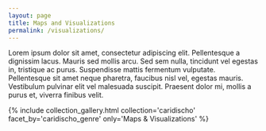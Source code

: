 ```yaml
---
layout: page
title: Maps and Visualizations
permalink: /visualizations/
---
```


Lorem ipsum dolor sit amet, consectetur adipiscing elit. Pellentesque a dignissim lacus. Mauris sed mollis arcu. Sed sem nulla, tincidunt vel egestas in, tristique ac purus. Suspendisse mattis fermentum vulputate. Pellentesque sit amet neque pharetra, faucibus nisl vel, egestas mauris. Vestibulum pulvinar elit vel malesuada suscipit. Praesent dolor mi, mollis a purus et, viverra finibus velit.

{% include collection_gallery.html  collection='caridischo' facet_by='caridischo_genre' only='Maps & Visualizations' %}